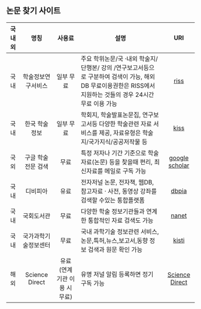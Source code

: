 ## 논문 찾기 사이트
|국내외| 명칭 | 사용료 | 설명 | URI |
| :---:| :---: | :---: | --- | :---: |
|국내|학술정보연구서비스 |일부 무료|주요 학위논문/국 ·내외 학술지/ 단행본/ 강의 /연구보고서등으로 구분하여 검색이 가능, 해외DB 무료이용권한은 RISS에서 지원하는 것들의 경우 24시간 무료 이용 가능 | [riss](http://www.riss.kr)|
|국내|한국 학술 정보|일부 무료|학회지, 학술발표논문집, 연구보고서등 다양한 학술관련 자료 서비스를 제공, 자료유형은 학술지/국가지식/공공저작물 등|[kiss](http://kiss.kstudy.com/)|
|국외|구글 학술전문 검색|무료|특정 저자나 기간 기준으로 학술자료(논문) 등을 찾을때 편리, 최신자료를 메일로 구독 가능|[google scholar](https://scholar.google.com/) |
|국내|디비피아|유료|전자저널 논문, 전자책, 웹DB, 참고자료 · 사전, 동영상 강좌를 검색할 수있는 통합플랫폼 |[dbpia](https://www.dbpia.co.kr/)|
|국내|국회도서관|무료|다양한 학술 정보기관들과 연계한 통합적인 자료 검색도 가능|[nanet](https://www.nanet.go.kr/)|
|국내|국가과학기술정보센터|무료|국내 과학기술 정보관련 서비스,논문,특허,뉴스,보고서,동향 정보 검색과 원문 확인 가능|[kisti](https://scienceon.kisti.re.kr/)|
|해외| Science Direct | 유료(연계 기관 이용 시 무료) | 유명 저널 알림 등록하면 정기 구독 가능| [Science Direct](https://www.sciencedirect.com) |